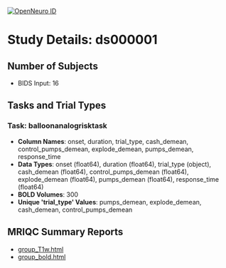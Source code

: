 [![OpenNeuro ID](https://img.shields.io/badge/OpenNeuro_Dataset-ds000001-blue?style=for-the-badge)](https://openneuro.org/datasets/ds000001)

# Study Details: ds000001

## Number of Subjects
- BIDS Input: 16

## Tasks and Trial Types
### Task: balloonanalogrisktask
- **Column Names**: onset, duration, trial_type, cash_demean, control_pumps_demean, explode_demean, pumps_demean, response_time
- **Data Types**: onset (float64), duration (float64), trial_type (object), cash_demean (float64), control_pumps_demean (float64), explode_demean (float64), pumps_demean (float64), response_time (float64)
- **BOLD Volumes**: 300
- **Unique 'trial_type' Values**: pumps_demean, explode_demean, cash_demean, control_pumps_demean

## MRIQC Summary Reports
- [group_T1w.html](https://htmlpreview.github.io/?https://github.com/demidenm/openneuro_glmfitlins/blob/main/statsmodel_specs/ds000001/mriqc_summary/group_T1w.html)
- [group_bold.html](https://htmlpreview.github.io/?https://github.com/demidenm/openneuro_glmfitlins/blob/main/statsmodel_specs/ds000001/mriqc_summary/group_bold.html)
